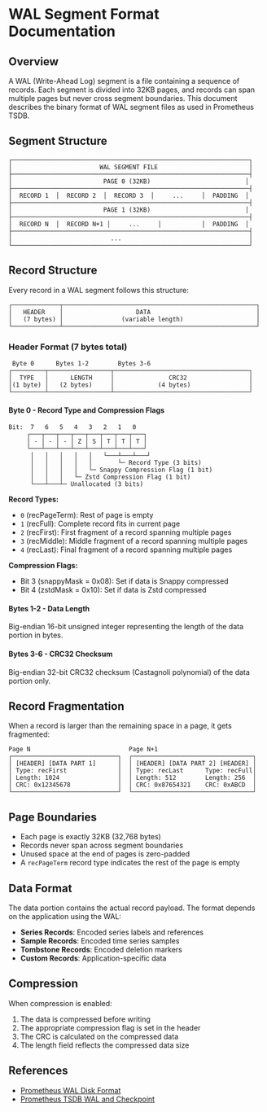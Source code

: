# WAL Segment Format Documentation

## Overview

A WAL (Write-Ahead Log) segment is a file containing a sequence of records. Each segment is divided into 32KB pages, and records can span multiple pages but never cross segment boundaries. This document describes the binary format of WAL segment files as used in Prometheus TSDB.

## Segment Structure

```
┌─────────────────────────────────────────────────────────────────┐
│                        WAL SEGMENT FILE                         │
├─────────────────────────────────────────────────────────────────┤
│                         PAGE 0 (32KB)                          │
├─────────────────────────────────────────────────────────────────┤
│  RECORD 1  │  RECORD 2  │  RECORD 3  │     ...     │  PADDING  │
├─────────────────────────────────────────────────────────────────┤
│                         PAGE 1 (32KB)                          │
├─────────────────────────────────────────────────────────────────┤
│  RECORD N  │  RECORD N+1 │     ...     │           │  PADDING  │
├─────────────────────────────────────────────────────────────────┤
│                           ...                                   │
└─────────────────────────────────────────────────────────────────┘
```

## Record Structure

Every record in a WAL segment follows this structure:

```
┌─────────────┬─────────────────────────────────────────────────────┐
│   HEADER    │                    DATA                             │
│   (7 bytes) │                (variable length)                    │
└─────────────┴─────────────────────────────────────────────────────┘
```

### Header Format (7 bytes total)

```
 Byte 0      Bytes 1-2        Bytes 3-6
┌─────────┬─────────────────┬─────────────────────────────────────┐
│  TYPE   │      LENGTH     │               CRC32                 │
│(1 byte) │   (2 bytes)     │            (4 bytes)                │
└─────────┴─────────────────┴─────────────────────────────────────┘
```

#### Byte 0 - Record Type and Compression Flags

```
Bit:  7   6   5   4   3   2   1   0
     ┌───┬───┬───┬───┬───┬───┬───┬───┐
     │ - │ - │ - │ Z │ S │ T │ T │ T │
     └───┴───┴───┴───┴───┴───┴───┴───┘
      │   │   │   │   │   └───┴───┴───┘
      │   │   │   │   │       └─ Record Type (3 bits)
      │   │   │   │   └─ Snappy Compression Flag (1 bit)
      │   │   │   └─ Zstd Compression Flag (1 bit)  
      └───┴───┴─ Unallocated (3 bits)
```

**Record Types:**
- `0` (recPageTerm): Rest of page is empty
- `1` (recFull): Complete record fits in current page
- `2` (recFirst): First fragment of a record spanning multiple pages
- `3` (recMiddle): Middle fragment of a record spanning multiple pages
- `4` (recLast): Final fragment of a record spanning multiple pages

**Compression Flags:**
- Bit 3 (snappyMask = 0x08): Set if data is Snappy compressed
- Bit 4 (zstdMask = 0x10): Set if data is Zstd compressed

#### Bytes 1-2 - Data Length
Big-endian 16-bit unsigned integer representing the length of the data portion in bytes.

#### Bytes 3-6 - CRC32 Checksum
Big-endian 32-bit CRC32 checksum (Castagnoli polynomial) of the data portion only.

## Record Fragmentation

When a record is larger than the remaining space in a page, it gets fragmented:

```
Page N                           Page N+1
┌─────────────────────────────┐  ┌─────────────────────────────────┐
│ [HEADER] [DATA PART 1]      │  │ [HEADER] [DATA PART 2] [HEADER] │
│ Type: recFirst              │  │ Type: recLast      Type: recFull│
│ Length: 1024                │  │ Length: 512        Length: 256  │
│ CRC: 0x12345678             │  │ CRC: 0x87654321    CRC: 0xABCD  │
└─────────────────────────────┘  └─────────────────────────────────┘
```

## Page Boundaries

- Each page is exactly 32KB (32,768 bytes)
- Records never span across segment boundaries
- Unused space at the end of pages is zero-padded
- A `recPageTerm` record type indicates the rest of the page is empty

## Data Format

The data portion contains the actual record payload. The format depends on the application using the WAL:

- **Series Records**: Encoded series labels and references
- **Sample Records**: Encoded time series samples  
- **Tombstone Records**: Encoded deletion markers
- **Custom Records**: Application-specific data

## Compression

When compression is enabled:
1. The data is compressed before writing
2. The appropriate compression flag is set in the header
3. The CRC is calculated on the compressed data
4. The length field reflects the compressed data size


## References

- [Prometheus WAL Disk Format](https://github.com/prometheus/prometheus/blob/main/tsdb/docs/format/wal.md)
- [Prometheus TSDB WAL and Checkpoint](https://ganeshvernekar.com/blog/prometheus-tsdb-wal-and-checkpoint/)